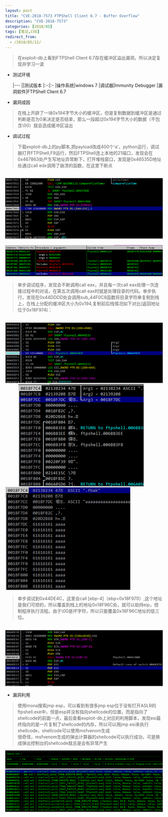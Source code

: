 ```yaml
---
layout: post
title: "CVE-2018-7573 FTPShell Client 6.7 - Buffer Overflow"
description: "CVE-2018-7573"
categories: [2018/05]
tags: [笔记,CVE]
redirect_from:
  - /2018/05/12/
---
```


> 在exploit-db上看到FTPShell Client 6.7存在缓冲区溢出漏洞，所以决定复现并学习一波

* 测试环境

	|---
	||测试版本
	|:-:|:-
	|操作系统|windows 7
	|调试器|Immunity Debugger
	|漏洞软件|FTPShell Client 6.7

* 漏洞成因

> 在栈上开辟了一块0x194字节大小的缓冲区，但是复制数据到缓冲区是通过判断是否为0来决定是否结束，那么一段超过0x194字节大小的数据（不包含\00）就会造成缓冲区溢出

* 调试过程

> 下载exploit-db上的py脚本,把payload改成400个'a'，python运行，调试器打开FTPShell,F9运行，然后FTPShell连上本地的21端口，发现会在0x467863处产生写地址异常断下，打开堆栈窗口，发现是0x46535D地址处通过call edx调用了崩溃的函数，在这里下断点

&emsp;&emsp;&emsp;![cve-2018-7573-crash](https://raw.githubusercontent.com/lm0963/lm0963.github.io/master/assets/images/screenshots/cve-2018-7573/crash.png)
&emsp;&emsp;&emsp;![cve-2018-7573-stack](https://raw.githubusercontent.com/lm0963/lm0963.github.io/master/assets/images/screenshots/cve-2018-7573/stack.png)

> 单步调试程序，发现会不断调用call eax，并且每一次call eax处理一次连接过程中的对话，在第五次调用call eax时就是处理目录的代码。单步执行，发现在0x44DDDD处会调用sub_44F0C8函数将目录字符串复制到栈上，在栈上分配的缓冲区大小为0x194,复制前后栈情况如下对比(返回地址位于0x18F974)：

&emsp;&emsp;&emsp;![cve-2018-7573-44dddd](https://raw.githubusercontent.com/lm0963/lm0963.github.io/master/assets/images/screenshots/cve-2018-7573/44dddd.png)  
&emsp;&emsp;&emsp;![cve-2018-7573-smash_before](https://raw.githubusercontent.com/lm0963/lm0963.github.io/master/assets/images/screenshots/cve-2018-7573/smash_before.png)
![cve-2018-7573-smash_after](https://raw.githubusercontent.com/lm0963/lm0963.github.io/master/assets/images/screenshots/cve-2018-7573/smash_after.png)

> 单步调试到0x44DE4C，这里会call [ebp-4]（ebp=0x18F970）,这个地址是我们可控的，所以覆盖到栈上的地址0x18F96C处，就可以劫持eip，控制程序执行流程。由于\00是坏字符，所以只能覆盖0x18F96C地址的低三位。

&emsp;&emsp;&emsp;![cve-2018-7573-call_crash](https://raw.githubusercontent.com/lm0963/lm0963.github.io/master/assets/images/screenshots/cve-2018-7573/call_crash.png)

* 漏洞利用

> 使用mona搜索jmp esp，可以看到有很多jmp esp位于没有打开ASLR的ftpshell.exe中，但是esp并没有指向shellcode的位置，而是指向了shellcode的前面一点，最后查看exploit-db上对应的利用脚本，发现esi最终指向的是一片复制了shellcode的内存，所以可以用jmp esi来执行shellcode，shellcode可以使用msfvenom生成  
> 很奇怪，msfvenom生成的弹出计算器的shellcode可以执行成功，可是换成弹出控制台的shellcode就总是会有异常产生

![cve-2018-7573-aslr](https://raw.githubusercontent.com/lm0963/lm0963.github.io/master/assets/images/screenshots/cve-2018-7573/aslr.png)
![cve-2018-7573-jmp_esp](https://raw.githubusercontent.com/lm0963/lm0963.github.io/master/assets/images/screenshots/cve-2018-7573/jmp_esi.png)
